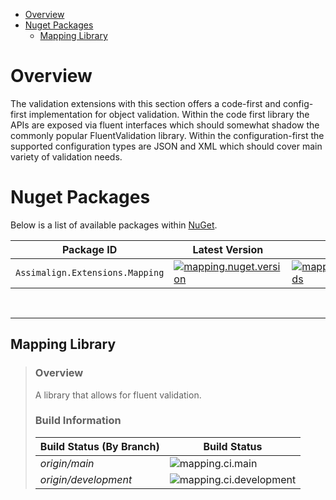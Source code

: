 - [Overview](#overview)
- [Nuget Packages](#nuget-packages)
  - [Mapping Library](#mapping-library)

# Overview
The validation extensions with this section offers a code-first and config-first implementation for object validation. Within the code first library the APIs are exposed via fluent interfaces which should somewhat shadow the commonly popular FluentValidation library. Within the configuration-first  the supported configuration types are JSON and XML which should cover main variety of validation needs. 


# Nuget Packages
Below is a list of available packages within [NuGet](https://www.nuget.org/).

|  Package ID					  |                   Latest Version               |                      Downloads                   |
| --------------------------------|------------------------------------------------|------------------------------------------------- |
| `Assimalign.Extensions.Mapping` | [![mapping.nuget.version]][mapping.nuget.url]  |  [![mapping.nuget.downloads]][mapping.nuget.url] |

<br/>

---

## Mapping Library
>### **Overview**
> A library that allows for fluent validation.
> ### **Build Information**
>|Build Status (By Branch) | Build Status                |
>|-------------------------|-----------------------------|
>|*origin/main*            |![mapping.ci.main]        |
>|*origin/development*     |![mapping.ci.development] |



[mapping.nuget.url]:                                https://www.nuget.org/packages/Assimalign.Extensions.Mapping
[mapping.nuget.version]:                            https://img.shields.io/nuget/v/Assimalign.Extensions.Mapping
[mapping.nuget.downloads]:                          https://img.shields.io/nuget/dt/Assimalign.Extensions.Mapping
[mapping.ci.main]:                                  https://img.shields.io/github/workflow/status/assimalign/asal-dotnet-extensions/assimalign.extensions.mapping.ci/main
[mapping.ci.development]:                           https://img.shields.io/github/workflow/status/assimalign/asal-dotnet-extensions/assimalign.extensions.mapping.ci/development
